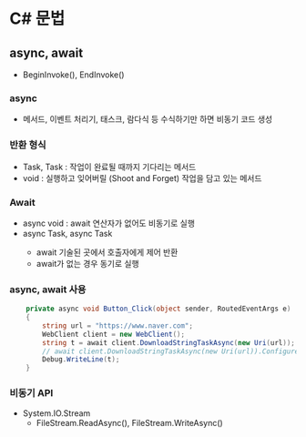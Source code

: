 # C# 문법
## async, await
- BeginInvoke(), EndInvoke()
### async
- 메서드, 이벤트 처리기, 태스크, 람다식 등 수식하기만 하면 비동기 코드 생성
### 반환 형식
- Task, Task<TResult> : 작업이 완료될 때까지 기다리는 메서드
- void : 실행하고 잊어버릴 (Shoot and Forget) 작업을 담고 있는 메서드
### Await
- async void : await 연산자가 없어도 비동기로 실행
- async Task, async Task<TResult>
    - await 기술된 곳에서 호출자에게 제어 반환
    - await가 없는 경우 동기로 실행
### async, await 사용
```C#
    private async void Button_Click(object sender, RoutedEventArgs e)
    {
        string url = "https://www.naver.com";
        WebClient client = new WebClient();
        string t = await client.DownloadStringTaskAsync(new Uri(url));
        // await client.DownloadStringTaskAsync(new Uri(url)).ConfigureWait(false);
        Debug.WriteLine(t);
    }
```
### 비동기 API
- System.IO.Stream
    - FileStream.ReadAsync(), FileStream.WriteAsync()